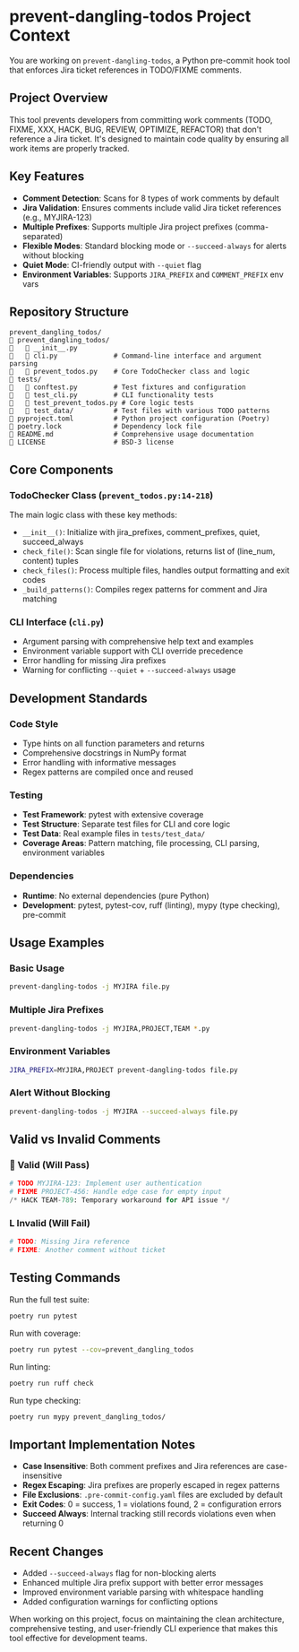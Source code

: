 # prevent-dangling-todos Project Context

You are working on `prevent-dangling-todos`, a Python pre-commit hook tool that enforces Jira ticket references in TODO/FIXME comments.

## Project Overview

This tool prevents developers from committing work comments (TODO, FIXME, XXX, HACK, BUG, REVIEW, OPTIMIZE, REFACTOR) that don't reference a Jira ticket. It's designed to maintain code quality by ensuring all work items are properly tracked.

## Key Features

- **Comment Detection**: Scans for 8 types of work comments by default
- **Jira Validation**: Ensures comments include valid Jira ticket references (e.g., MYJIRA-123)
- **Multiple Prefixes**: Supports multiple Jira project prefixes (comma-separated)
- **Flexible Modes**: Standard blocking mode or `--succeed-always` for alerts without blocking
- **Quiet Mode**: CI-friendly output with `--quiet` flag
- **Environment Variables**: Supports `JIRA_PREFIX` and `COMMENT_PREFIX` env vars

## Repository Structure

```
prevent_dangling_todos/
   prevent_dangling_todos/
      __init__.py
      cli.py              # Command-line interface and argument parsing
      prevent_todos.py    # Core TodoChecker class and logic
   tests/
      conftest.py         # Test fixtures and configuration
      test_cli.py         # CLI functionality tests
      test_prevent_todos.py # Core logic tests
      test_data/          # Test files with various TODO patterns
   pyproject.toml          # Python project configuration (Poetry)
   poetry.lock             # Dependency lock file
   README.md               # Comprehensive usage documentation
   LICENSE                 # BSD-3 license
```

## Core Components

### TodoChecker Class (`prevent_todos.py:14-218`)
The main logic class with these key methods:
- `__init__()`: Initialize with jira_prefixes, comment_prefixes, quiet, succeed_always
- `check_file()`: Scan single file for violations, returns list of (line_num, content) tuples
- `check_files()`: Process multiple files, handles output formatting and exit codes
- `_build_patterns()`: Compiles regex patterns for comment and Jira matching

### CLI Interface (`cli.py`)
- Argument parsing with comprehensive help text and examples
- Environment variable support with CLI override precedence
- Error handling for missing Jira prefixes
- Warning for conflicting `--quiet` + `--succeed-always` usage

## Development Standards

### Code Style
- Type hints on all function parameters and returns
- Comprehensive docstrings in NumPy format
- Error handling with informative messages
- Regex patterns are compiled once and reused

### Testing
- **Test Framework**: pytest with extensive coverage
- **Test Structure**: Separate test files for CLI and core logic
- **Test Data**: Real example files in `tests/test_data/`
- **Coverage Areas**: Pattern matching, file processing, CLI parsing, environment variables

### Dependencies
- **Runtime**: No external dependencies (pure Python)
- **Development**: pytest, pytest-cov, ruff (linting), mypy (type checking), pre-commit

## Usage Examples

### Basic Usage
```bash
prevent-dangling-todos -j MYJIRA file.py
```

### Multiple Jira Prefixes
```bash
prevent-dangling-todos -j MYJIRA,PROJECT,TEAM *.py
```

### Environment Variables
```bash
JIRA_PREFIX=MYJIRA,PROJECT prevent-dangling-todos file.py
```

### Alert Without Blocking
```bash
prevent-dangling-todos -j MYJIRA --succeed-always file.py
```

## Valid vs Invalid Comments

###  Valid (Will Pass)
```python
# TODO MYJIRA-123: Implement user authentication
# FIXME PROJECT-456: Handle edge case for empty input
/* HACK TEAM-789: Temporary workaround for API issue */
```

### L Invalid (Will Fail)
```python
# TODO: Missing Jira reference
# FIXME: Another comment without ticket
```

## Testing Commands

Run the full test suite:
```bash
poetry run pytest
```

Run with coverage:
```bash
poetry run pytest --cov=prevent_dangling_todos
```

Run linting:
```bash
poetry run ruff check
```

Run type checking:
```bash
poetry run mypy prevent_dangling_todos/
```

## Important Implementation Notes

- **Case Insensitive**: Both comment prefixes and Jira references are case-insensitive
- **Regex Escaping**: Jira prefixes are properly escaped in regex patterns
- **File Exclusions**: `.pre-commit-config.yaml` files are excluded by default
- **Exit Codes**: 0 = success, 1 = violations found, 2 = configuration errors
- **Succeed Always**: Internal tracking still records violations even when returning 0

## Recent Changes

- Added `--succeed-always` flag for non-blocking alerts
- Enhanced multiple Jira prefix support with better error messages
- Improved environment variable parsing with whitespace handling
- Added configuration warnings for conflicting options

When working on this project, focus on maintaining the clean architecture, comprehensive testing, and user-friendly CLI experience that makes this tool effective for development teams.